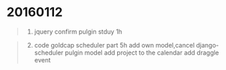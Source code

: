 20160112
===
> 1. jquery confirm pulgin stduy 1h

> 2. code goldcap scheduler part 5h
    add own model,cancel django-scheduler pulgin model
    add project to the calendar
    add draggle event
